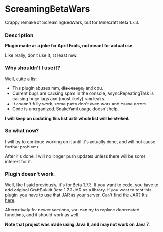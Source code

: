 # ScreamingBetaWars
Crappy remake of ScreamingBedWars, but for Minecraft Beta 1.7.3.

### Description

**Plugin made as a joke for April Fools, not meant for actual use.**

Like really, don't use it, at least now.

### Why shouldn't I use it?

Well, quite a list:

- This plugin abuses ram, ~~disk usage,~~ and cpu.
- Current bugs are causing spam in the console, AsyncRepeatingTask is causing huge lags and (most likely) ram leaks.
- It doesn't fully work, some parts don't even work and cause errors.
- Code is unorganized, SnakeYaml usage doesn't help.

**I will keep on updating this list until whole list will be ~~striked~~.**

### So what now?

I will try to continue working on it until it's actually done, and will not cause further problems.

After it's done, I will no longer push updates unless there will be some interest for it.

### Plugin doesn't work.
Well, like I said previously, it's for Beta 1.7.3. If you want to code, you have to add original CraftBukkit Beta 1.7.3 JAR as a library. If you want to test this plugin, you have to use that JAR as your server. Can't find the JAR? It's [here](https://archive.org/details/BukkitMCBeta173).

Alternatively for newer versions, you can try to replace deprecated functions, and it should work as well.

**Note that project was made using Java 8, and may not work on Java 7.**
